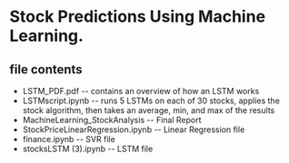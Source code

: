 # Stock Predictions Using Machine Learning.

## file contents
* LSTM_PDF.pdf -- contains an overview of how an LSTM works
* LSTMscript.ipynb -- runs 5 LSTMs on each of 30 stocks, applies the stock algorithm, then takes an average, min, and max of the results
* MachineLearning_StockAnalysis -- Final Report
* StockPriceLinearRegression.ipynb -- Linear Regression file
* finance.ipynb -- SVR file
* stocksLSTM (3).ipynb -- LSTM file


